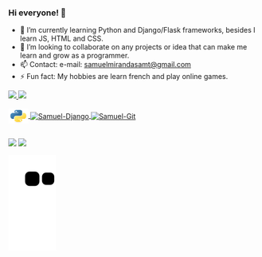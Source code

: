 ### Hi everyone! 👋

- 🌱 I’m currently learning Python and Django/Flask frameworks, besides I learn JS, HTML and CSS.
- 👯 I’m looking to collaborate on any projects or idea that can make me learn and grow as a programmer.
- 📫 Contact: e-mail: samuelmirandasamt@gmail.com
- ⚡ Fun fact: My hobbies are learn french and play online games.

<div>
  <a href="https://github.com/SamuelAMT">
  <img height="180em" src="https://github-readme-stats.vercel.app/api?username=SamuelAMT&show_icons=true&theme=tokyonight&include_all_commits=true&count_private=true"/>
  <img height="180em" src="https://github-readme-stats.vercel.app/api/top-langs/?username=SamuelAMT&layout=compact&langs_count=16&theme=tokyonight"/>
</div>
  
<div style="display: inline_block"><br>
  <img align="center" alt="Samuel-Python" height="30" width="40" src="https://raw.githubusercontent.com/devicons/devicon/master/icons/python/python-original.svg">
  <img align="center" alt="Samuel-Django" height="100" width="60" src="https://cdn.jsdelivr.net/gh/devicons/devicon/icons/django/django-plain-wordmark.svg">
  <img align="center" alt="Samuel-Git" height="30" width="40" src="https://cdn.jsdelivr.net/gh/devicons/devicon/icons/git/git-original.svg">
</div>
  
 ##
  
<div>
  <a href="https://www.instagram.com/samuelmirandamg" target="_blank"><img src="https://img.shields.io/badge/Instagram-E4405F?style=for-the-badge&logo=instagram&logoColor=white"></a>
  <a href="https://www.linkedin.com/in/samuel-miranda-software-py/" target="_blank"><img src="https://img.shields.io/badge/LinkedIn-0077B5?style=for-the-badge&logo=linkedin&logoColor=white"></a>
 </div>
  
![snake gif](https://github.com/SamuelAMT/SamuelAMT/blob/output/github-contribution-grid-snake.svg)
